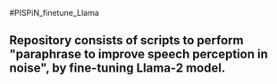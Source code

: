 #PISPiN_finetune_Llama

## Repository consists of scripts to perform "paraphrase to improve speech perception in noise", by fine-tuning Llama-2 model.
